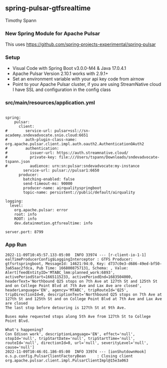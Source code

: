 ## spring-pulsar-gtfsrealtime


Timothy Spann

### New Spring Module for Apache Pulsar

This uses https://github.com/spring-projects-experimental/spring-pulsar

### Setup

* Visual Code with Spring Boot v3.0.0-M4 & Java 17.0.4.1
* Apache Pulsar Version 2.10.1 works with 2.9.1+
* Set an environment variable with your api key code from airnow
* Point to your Apache Pulsar cluster, if you are using StreamNative cloud I have SSL and configuration in the config class

### src/main/resources/application.yml

````

spring:
    pulsar:
      client:
#        service-url: pulsar+ssl://sn-academy.sndevadvocate.snio.cloud:6651
#        auth-plugin-class-name: org.apache.pulsar.client.impl.auth.oauth2.AuthenticationOAuth2
#        authentication:
#          issuer-url: https://auth.streamnative.cloud/
#          private-key: file:///Users/tspann/Downloads/sndevadvocate-tspann.json
#          audience: urn:sn:pulsar:sndevadvocate:my-instance
        service-url: pulsar://pulsar1:6650
      producer:
        batching-enabled: false
        send-timeout-ms: 90000
        producer-name: airqualityspringboot
        topic-name: persistent://public/default/airquality

logging:
  level:
    org.apache.pulsar: error
    root: info
    ROOT: info
    dev.datainmotion.gtfsrealtime: info

server.port: 8799   
````

### App Run

````
2022-11-09T10:45:57.133-05:00  INFO 33974 --- [r-client-io-1-1] ealTimeProducerConfig$LoggingInterceptor : GTFS Producer: gtfsrtspringboot, MessageId: 14621:94:0, Key: d737c0e3-d686-49ed-bf50-3a65aac2fdca, Pub Time: 1668008757131, Schema: , Value: Alert[feedEntityID='MTABC_lmm:planned_work:6893', activePeriodStart=1665115233, activePeriodEnd=1683504000, headerText='Northbound Q25 stops on 7th Ave at 127th St and 125th St and on College Point Blvd at 7th Ave and Lax Ave are closed', headerLanguage='EN', agency='MTABC', tripRouteId='Q25', tripDirectionId=0, descriptionText='Northbound Q25 stops on 7th Ave at 127th St and 125th St and on College Point Blvd at 7th Ave and Lax Ave are closed
The last stop before detouring is 127th St at 9th Ave.

Buses make requested stops along 5th Ave from 127th St to College Point Blvd.

What's happening?
Con Edison work', descriptionLanguage='EN', effect='null', stopId='null', tripStartDate='null', tripStartTime='null', routeId='null', directionId=0, url='null', severityLevel='null', cause='null']
2022-11-09T10:46:01.186-05:00  INFO 33974 --- [ionShutdownHook] o.s.p.config.PulsarClientFactoryBean     : Closing client org.apache.pulsar.client.impl.PulsarClientImpl@15e3a063

````

